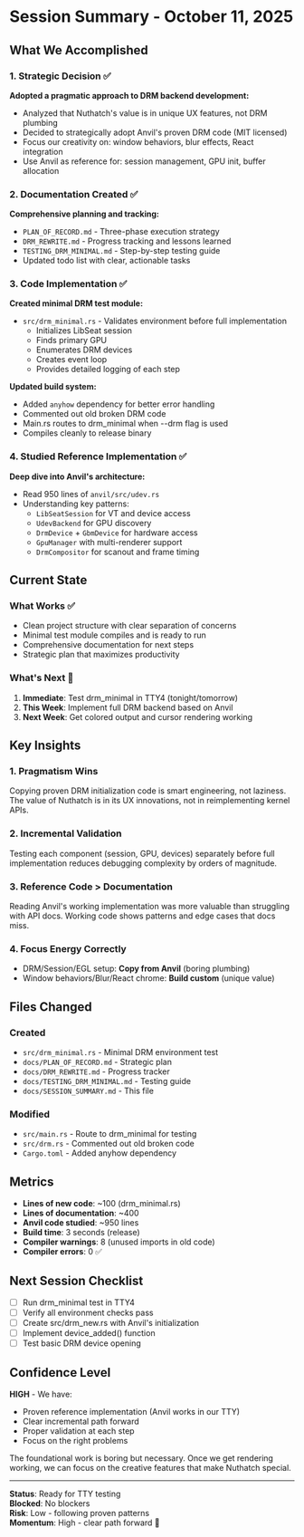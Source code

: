# Session Summary - October 11, 2025

## What We Accomplished

### 1. Strategic Decision ✅

**Adopted a pragmatic approach to DRM backend development:**

- Analyzed that Nuthatch's value is in unique UX features, not DRM plumbing
- Decided to strategically adopt Anvil's proven DRM code (MIT licensed)
- Focus our creativity on: window behaviors, blur effects, React integration
- Use Anvil as reference for: session management, GPU init, buffer allocation

### 2. Documentation Created ✅

**Comprehensive planning and tracking:**

- `PLAN_OF_RECORD.md` - Three-phase execution strategy
- `DRM_REWRITE.md` - Progress tracking and lessons learned
- `TESTING_DRM_MINIMAL.md` - Step-by-step testing guide
- Updated todo list with clear, actionable tasks

### 3. Code Implementation ✅

**Created minimal DRM test module:**

- `src/drm_minimal.rs` - Validates environment before full implementation
  - Initializes LibSeat session
  - Finds primary GPU
  - Enumerates DRM devices
  - Creates event loop
  - Provides detailed logging of each step

**Updated build system:**

- Added `anyhow` dependency for better error handling
- Commented out old broken DRM code
- Main.rs routes to drm_minimal when --drm flag is used
- Compiles cleanly to release binary

### 4. Studied Reference Implementation ✅

**Deep dive into Anvil's architecture:**

- Read 950 lines of `anvil/src/udev.rs`
- Understanding key patterns:
  - `LibSeatSession` for VT and device access
  - `UdevBackend` for GPU discovery
  - `DrmDevice` + `GbmDevice` for hardware access
  - `GpuManager` with multi-renderer support
  - `DrmCompositor` for scanout and frame timing

## Current State

### What Works ✅

- Clean project structure with clear separation of concerns
- Minimal test module compiles and is ready to run
- Comprehensive documentation for next steps
- Strategic plan that maximizes productivity

### What's Next 🎯

1. **Immediate**: Test drm_minimal in TTY4 (tonight/tomorrow)
2. **This Week**: Implement full DRM backend based on Anvil
3. **Next Week**: Get colored output and cursor rendering working

## Key Insights

### 1. **Pragmatism Wins**

Copying proven DRM initialization code is smart engineering, not laziness.
The value of Nuthatch is in its UX innovations, not in reimplementing kernel APIs.

### 2. **Incremental Validation**

Testing each component (session, GPU, devices) separately before full implementation
reduces debugging complexity by orders of magnitude.

### 3. **Reference Code > Documentation**

Reading Anvil's working implementation was more valuable than struggling with
API docs. Working code shows patterns and edge cases that docs miss.

### 4. **Focus Energy Correctly**

- DRM/Session/EGL setup: **Copy from Anvil** (boring plumbing)
- Window behaviors/Blur/React chrome: **Build custom** (unique value)

## Files Changed

### Created

- `src/drm_minimal.rs` - Minimal DRM environment test
- `docs/PLAN_OF_RECORD.md` - Strategic plan
- `docs/DRM_REWRITE.md` - Progress tracker
- `docs/TESTING_DRM_MINIMAL.md` - Testing guide
- `docs/SESSION_SUMMARY.md` - This file

### Modified

- `src/main.rs` - Route to drm_minimal for testing
- `src/drm.rs` - Commented out old broken code
- `Cargo.toml` - Added anyhow dependency

## Metrics

- **Lines of new code**: ~100 (drm_minimal.rs)
- **Lines of documentation**: ~400
- **Anvil code studied**: ~950 lines
- **Build time**: 3 seconds (release)
- **Compiler warnings**: 8 (unused imports in old code)
- **Compiler errors**: 0 ✅

## Next Session Checklist

- [ ] Run drm_minimal test in TTY4
- [ ] Verify all environment checks pass
- [ ] Create src/drm_new.rs with Anvil's initialization
- [ ] Implement device_added() function
- [ ] Test basic DRM device opening

## Confidence Level

**HIGH** - We have:

- Proven reference implementation (Anvil works in our TTY)
- Clear incremental path forward
- Proper validation at each step
- Focus on the right problems

The foundational work is boring but necessary. Once we get rendering working,
we can focus on the creative features that make Nuthatch special.

---

**Status**: Ready for TTY testing  
**Blocked**: No blockers  
**Risk**: Low - following proven patterns  
**Momentum**: High - clear path forward 🚀
